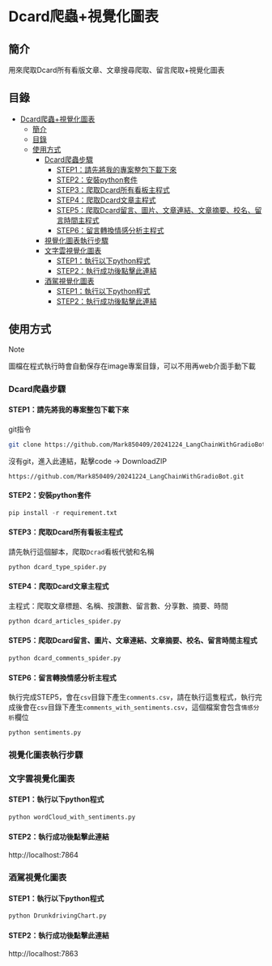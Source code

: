 
# Dcard爬蟲+視覺化圖表

## 簡介

用來爬取Dcard所有看版文章、文章搜尋爬取、留言爬取+視覺化圖表

## 目錄
- [Dcard爬蟲+視覺化圖表](#dcard爬蟲視覺化圖表)
  - [簡介](#簡介)
  - [目錄](#目錄)
  - [使用方式](#使用方式)
    - [Dcard爬蟲步驟](#dcard爬蟲步驟)
      - [STEP1：請先將我的專案整包下載下來](#step1請先將我的專案整包下載下來)
      - [STEP2：安裝python套件](#step2安裝python套件)
      - [STEP3：爬取Dcard所有看板主程式](#step3爬取dcard所有看板主程式)
      - [STEP4：爬取Dcard文章主程式](#step4爬取dcard文章主程式)
      - [STEP5：爬取Dcard留言、圖片、文章連結、文章摘要、校名、留言時間主程式](#step5爬取dcard留言圖片文章連結文章摘要校名留言時間主程式)
      - [STEP6：留言轉換情感分析主程式](#step6留言轉換情感分析主程式)
    - [視覺化圖表執行步驟](#視覺化圖表執行步驟)
    - [文字雲視覺化圖表](#文字雲視覺化圖表)
      - [STEP1：執行以下python程式](#step1執行以下python程式)
      - [STEP2：執行成功後點擊此連結](#step2執行成功後點擊此連結)
    - [酒駕視覺化圖表](#酒駕視覺化圖表)
      - [STEP1：執行以下python程式](#step1執行以下python程式-1)
      - [STEP2：執行成功後點擊此連結](#step2執行成功後點擊此連結-1)

## 使用方式

> [!note] 
> 圖檔在程式執行時會自動保存在image專案目錄，可以不用再web介面手動下載

### Dcard爬蟲步驟

#### STEP1：請先將我的專案整包下載下來
git指令

```bash
git clone https://github.com/Mark850409/20241224_LangChainWithGradioBot.git
```

沒有git，進入此連結，點擊code → DownloadZIP

```
https://github.com/Mark850409/20241224_LangChainWithGradioBot.git
```

#### STEP2：安裝python套件

```python
pip install -r requirement.txt
```

#### STEP3：爬取Dcard所有看板主程式
請先執行這個腳本，爬取`Dcrad`看板代號和名稱

```python
python dcard_type_spider.py
```

#### STEP4：爬取Dcard文章主程式
主程式：爬取文章標題、名稱、按讚數、留言數、分享數、摘要、時間
```python
python dcard_articles_spider.py
```

#### STEP5：爬取Dcard留言、圖片、文章連結、文章摘要、校名、留言時間主程式

```python
python dcard_comments_spider.py
```

#### STEP6：留言轉換情感分析主程式

執行完成STEP5，會在`csv`目錄下產生`comments.csv`，請在執行這隻程式，執行完成後會在`csv`目錄下產生`comments_with_sentiments.csv`，這個檔案會包含`情感分析`欄位

```python
python sentiments.py
```

### 視覺化圖表執行步驟

### 文字雲視覺化圖表

#### STEP1：執行以下python程式

```python
python wordCloud_with_sentiments.py
```
#### STEP2：執行成功後點擊此連結
http://localhost:7864


### 酒駕視覺化圖表
#### STEP1：執行以下python程式

```python
python DrunkdrivingChart.py
```
#### STEP2：執行成功後點擊此連結
http://localhost:7863
